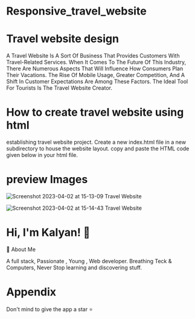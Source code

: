 # Responsive_travel_website

# Travel website design
A Travel Website Is A Sort Of Business That Provides Customers With Travel-Related Services. When It Comes To The Future Of This Industry, There Are Numerous Aspects That Will Influence How Consumers Plan Their Vacations. The Rise Of Mobile Usage, Greater Competition, And A Shift In Customer Expectations Are Among These Factors. The Ideal Tool For Tourists Is The Travel Website Creator.

# How to create travel website using html
establishing travel website project. Create a new index.html file in a new subdirectory to house the website layout. copy and paste the HTML code given below in your html file.

# preview Images

![Screenshot 2023-04-02 at 15-13-09 Travel Website](https://user-images.githubusercontent.com/100932107/229989336-9f6c2fe0-8441-4754-8add-41950f936614.png)

![Screenshot 2023-04-02 at 15-14-43 Travel Website](https://user-images.githubusercontent.com/100932107/229989965-55581f09-d4f5-48ca-b079-7f855f90eae0.png)

# Hi, I'm Kalyan! 👋
🚀 About Me

A full stack, Passionate , Young , Web developer. Breathing Teck & Computers, Never Stop learning and discovering stuff.

# Appendix
Don't mind to give the app a star ⭐
